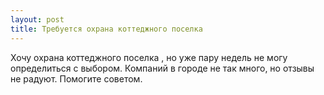 ```yaml
---
layout: post 
title: Требуется охрана коттеджного поселка   
--- 
```

Хочу охрана коттеджного поселка  , но уже пару недель не могу определиться с выбором. Компаний в городе не так много, но отзывы не радуют. Помогите советом.